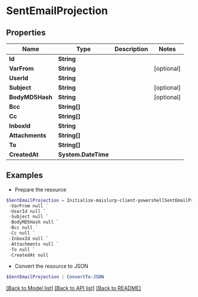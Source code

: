 # SentEmailProjection
## Properties

Name | Type | Description | Notes
------------ | ------------- | ------------- | -------------
**Id** | **String** |  | 
**VarFrom** | **String** |  | [optional] 
**UserId** | **String** |  | 
**Subject** | **String** |  | [optional] 
**BodyMD5Hash** | **String** |  | [optional] 
**Bcc** | **String[]** |  | 
**Cc** | **String[]** |  | 
**InboxId** | **String** |  | 
**Attachments** | **String[]** |  | 
**To** | **String[]** |  | 
**CreatedAt** | **System.DateTime** |  | 

## Examples

- Prepare the resource
```powershell
$SentEmailProjection = Initialize-maislurp-client-powershellSentEmailProjection  -Id null `
 -VarFrom null `
 -UserId null `
 -Subject null `
 -BodyMD5Hash null `
 -Bcc null `
 -Cc null `
 -InboxId null `
 -Attachments null `
 -To null `
 -CreatedAt null
```

- Convert the resource to JSON
```powershell
$SentEmailProjection | ConvertTo-JSON
```

[[Back to Model list]](../README#documentation-for-models) [[Back to API list]](../README#documentation-for-api-endpoints) [[Back to README]](../README)


